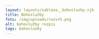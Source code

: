 ```yaml
---
layout: layouts/sablona__bohosluzby.njk
title: Bohoslužby
foto: /img/uploads/rozvrh.png
alt: bohoslužby rozpis
tags: bohosluzby
---
```

